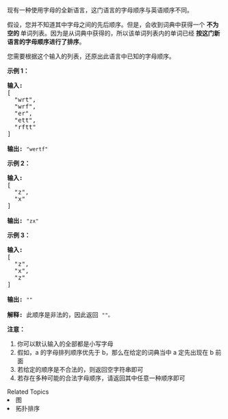 <p>现有一种使用字母的全新语言，这门语言的字母顺序与英语顺序不同。</p>

<p>假设，您并不知道其中字母之间的先后顺序。但是，会收到词典中获得一个&nbsp;<strong>不为空的&nbsp;</strong>单词列表。因为是从词典中获得的，所以该单词列表内的单词已经&nbsp;<strong>按这门新语言的字母顺序进行了排序</strong>。</p>

<p>您需要根据这个输入的列表，还原出此语言中已知的字母顺序。</p>

<p><strong>示例 1：</strong></p>

<pre><strong>输入:</strong>
[
  &quot;wrt&quot;,
  &quot;wrf&quot;,
  &quot;er&quot;,
  &quot;ett&quot;,
  &quot;rftt&quot;
]

<strong>输出: </strong><code>&quot;wertf&quot;</code>
</pre>

<p><strong>示例 2：</strong></p>

<pre><strong>输入:</strong>
[
  &quot;z&quot;,
  &quot;x&quot;
]

<strong>输出: </strong><code>&quot;zx&quot;</code>
</pre>

<p><strong>示例 3：</strong></p>

<pre><strong>输入:</strong>
[
  &quot;z&quot;,
  &quot;x&quot;,
  &quot;z&quot;
] 

<strong>输出: </strong><code>&quot;&quot;</code>&nbsp;

<strong>解释:</strong> 此顺序是非法的，因此返回 <code>&quot;&quot;。</code>
</pre>

<p><strong>注意：</strong></p>

<ol>
	<li>你可以默认输入的全部都是小写字母</li>
	<li>假如，a 的字母排列顺序优先于 b，那么在给定的词典当中 a 定先出现在&nbsp;b 前面</li>
	<li>若给定的顺序是不合法的，则返回空字符串即可</li>
	<li>若存在多种可能的合法字母顺序，请返回其中任意一种顺序即可</li>
</ol>
<div><div>Related Topics</div><div><li>图</li><li>拓扑排序</li></div></div>